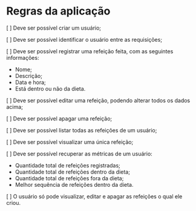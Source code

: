 # Regras da aplicação

[ ] Deve ser possível criar um usuário;

[ ] Deve ser possível identificar o usuário entre as requisições;

[ ] Deve ser possível registrar uma refeição feita, com as seguintes informações:

  - Nome;
  - Descrição;
  - Data e hora;
  - Está dentro ou não da dieta.

[ ] Deve ser possível editar uma refeição, podendo alterar todos os dados acima;

[ ] Deve ser possível apagar uma refeição;

[ ] Deve ser possível listar todas as refeições de um usuário;

[ ] Deve ser possível visualizar uma única refeição;

[ ] Deve ser possível recuperar as métricas de um usuário:

  - Quantidade total de refeições registradas;
  - Quantidade total de refeições dentro da dieta;
  - Quantidade total de refeições fora da dieta;
  - Melhor sequência de refeições dentro da dieta.
  
[ ] O usuário só pode visualizar, editar e apagar as refeições o qual ele criou.